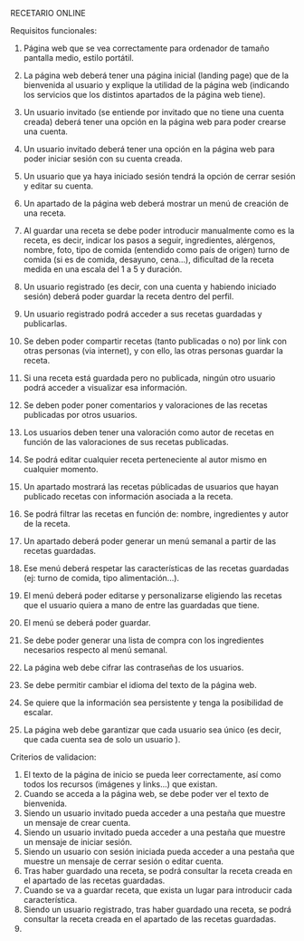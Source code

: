 RECETARIO ONLINE

Requisitos funcionales:


1. Página web que se vea correctamente para ordenador de tamaño pantalla medio, estilo portátil.
2. La página web deberá tener una página inicial (landing page) que de la bienvenida al usuario y explique la utilidad de la página web (indicando los servicios que los distintos apartados de la página web tiene).

3. Un usuario invitado (se entiende por invitado que no tiene una cuenta creada) deberá tener una opción en la página web para poder crearse una cuenta.
4. Un usuario invitado deberá tener una opción en la página web para poder iniciar sesión con su cuenta creada.
5. Un usuario que ya haya iniciado sesión tendrá la opción de cerrar sesión y editar su cuenta.

6. Un apartado de la página web deberá mostrar un menú de creación de una receta.
7. Al guardar una receta se debe poder introducir manualmente como es la receta, es decir, indicar los pasos a seguir, ingredientes, alérgenos, nombre, foto, tipo de comida (entendido como país de origen) turno de comida (si es de comida, desayuno, cena...), dificultad de la receta medida en una escala del 1 a 5 y duración.
8. Un usuario registrado (es decir, con una cuenta y habiendo iniciado sesión) deberá poder guardar la receta dentro del perfil.
9. Un usuario registrado podrá acceder a sus recetas guardadas y publicarlas.
10. Se deben poder compartir recetas (tanto publicadas o no) por link con otras personas (via internet), y con ello, las otras personas guardar la receta.
11. Si una receta está guardada pero no publicada, ningún otro usuario podrá acceder a visualizar esa información.
12. Se deben poder poner comentarios y valoraciones de las recetas publicadas por otros usuarios.
13. Los usuarios deben tener una valoración como autor de recetas en función de las valoraciones de sus recetas publicadas.
14. Se podrá editar cualquier receta perteneciente al autor mismo en cualquier momento.

15. Un apartado mostrará las recetas públicadas de usuarios que hayan publicado recetas con información asociada a la receta.
16. Se podrá filtrar las recetas en función de: nombre, ingredientes y autor de la receta.

17. Un apartado deberá poder generar un menú semanal a partir de las recetas guardadas.
18. Ese menú deberá respetar las características de las recetas guardadas (ej: turno de comida, tipo alimentación...).
19. El menú deberá poder editarse y personalizarse eligiendo las recetas que el usuario quiera a mano de entre las guardadas que tiene.
20. El menú se deberá poder guardar.
21.	Se debe poder generar una lista de compra con los ingredientes necesarios respecto al menú semanal.

22.	La página web debe cifrar las contraseñas de los usuarios.
23.	Se debe permitir cambiar el idioma del texto de la página web.
24.	Se quiere que la información sea persistente y tenga la posibilidad de escalar.
25.	La página web debe garantizar que cada usuario sea único (es decir, que cada cuenta sea de solo un usuario ).

Criterios de validacion:

1. El texto de la página de inicio se pueda leer correctamente, así como todos los recursos (imágenes y links...) que existan.
2. Cuando se acceda a la página web, se debe poder ver el texto de bienvenida.
3. Siendo un usuario invitado pueda acceder a una pestaña que muestre un mensaje de crear cuenta.
4. Siendo un usuario invitado pueda acceder a una pestaña que muestre un mensaje de iniciar sesión.
5. Siendo un usuario con sesión iniciada pueda acceder a una pestaña que muestre un mensaje de cerrar sesión o editar cuenta.
6. Tras haber guardado una receta, se podrá consultar la receta creada en el apartado de las recetas guardadas.
7. Cuando se va a guardar receta, que exista un lugar para introducir cada característica.
8. Siendo un usuario registrado, tras haber guardado una receta, se podrá consultar la receta creada en el apartado de las recetas guardadas.
9. 
